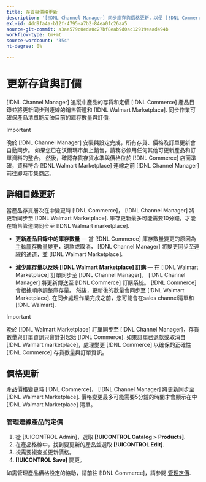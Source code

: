 ```yaml
---
title: 存貨與價格更新
description: '[!DNL Channel Manager] 同步庫存與價格更新，以便 [!DNL Commerce] 存放區和 [!DNL Walmart Marketplace] 以便您能透過以下網站管理銷售管道作業： [!DNL Commerce] 管理員'
exl-id: 4dd9fa4a-b12f-4795-a7b2-84ea0fc26aa5
source-git-commit: a3ae579c0eda0c27bf8eab9d0ac12919eaad494b
workflow-type: tm+mt
source-wordcount: '354'
ht-degree: 0%

---
```


# 更新存貨與訂價

[!DNL Channel Manager] 追蹤中產品的存貨和定價 [!DNL Commerce] 產品目錄並將更新同步到連線的銷售管道和 [!DNL Walmart Marketplace]. 同步作業可確保產品清單能反映目前的庫存數量與訂價。


>[!IMPORTANT]
>
>晚於 [!DNL Channel Manager] 安裝與設定完成，所有存貨、價格及訂單更新會自動同步。 如果您已在沃爾瑪市集上銷售，請務必停用任何其他可更新產品和訂單資料的整合。 然後，確認存貨存貨水準與價格位於 [!DNL Commerce] 店面準確，資料符合 [!DNL Walmart Marketplace] 連線之前 [!DNL Channel Manager] 前往即時市集商店。


## 詳細目錄更新

當產品存貨層次在中變更時 [!DNL Commerce]， [!DNL Channel Manager] 將更新同步至 [!DNL Walmart Marketplace]. 庫存更新最多可能需要10分鐘，才能在銷售管道間同步至 [!DNL Walmart marketplace].

* **更新產品目錄中的庫存數量** — 當 [!DNL Commerce] 庫存數量變更的原因為 [手動庫存數量變更](https://experienceleague.adobe.com/docs/commerce-admin/inventory/quantities/quantities-assign-per-product.html)，退款或取消， [!DNL Channel Manager] 將變更同步至連線的通道，並 [!DNL Walmart Marketplace].

* **減少庫存量以反映 [!DNL Walmart Marketplace] 訂購** — 在 [!DNL Walmart Marketplace] 訂單同步至 [!DNL Channel Manager]， [!DNL Channel Manager] 將更新傳送至 [!DNL Commerce] 訂購系統。 [!DNL Commerce] 會根據順序調整庫存量。 然後，更新後的數量會同步至 [!DNL Walmart Marketplace]. 在同步處理作業完成之前，您可能會在sales channel清單和 [!DNL Walmart].

>[!IMPORTANT]
>
>晚於 [!DNL Walmart Marketplace] 訂單同步至 [!DNL Channel Manager]，存貨數量與訂單資訊只會針對起始 [!DNL Commerce]. 如果訂單已退款或取消自 [!DNL Walmart marketplace]，處理變更 [!DNL Commerce] 以確保的正確性 [!DNL Commerce] 存貨數量與訂單資訊。

## 價格更新

產品價格變更時 [!DNL Commerce]， [!DNL Channel Manager] 將更新同步至 [!DNL Walmart Marketplace]. 價格變更最多可能需要5分鐘的時間才會顯示在中 [!DNL Walmart Marketplace] 清單。

### 管理連線產品的定價

1. 從 [!UICONTROL Admin]，選取 **[!UICONTROL Catalog > Products]**.
1. 在產品格線中，找到要更新的產品並選取 **[!UICONTROL Edit]**.
1. 視需要複查並更新價格。
1. **[!UICONTROL Save]** 變更。

如需管理產品價格設定的協助，請前往 [!DNL Commerce]，請參閱 [管理定價](https://experienceleague.adobe.com/docs/commerce-admin/catalog/products/pricing/pricing-advanced.html).
